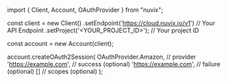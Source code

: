 import { Client, Account, OAuthProvider } from "nuvix";

const client = new Client()
.setEndpoint('https://cloud.nuvix.io/v1') // Your API Endpoint
.setProject('<YOUR_PROJECT_ID>'); // Your project ID

const account = new Account(client);

account.createOAuth2Session(
OAuthProvider.Amazon, // provider
'https://example.com', // success (optional)
'https://example.com', // failure (optional)
[] // scopes (optional)
);
